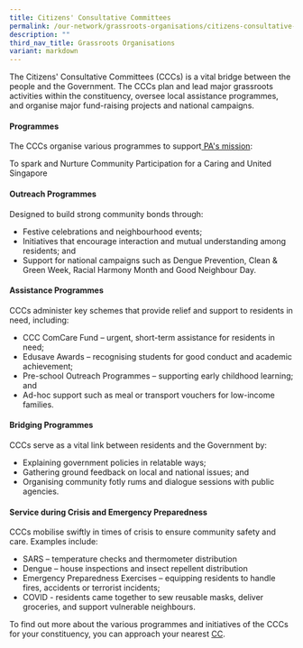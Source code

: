 ```yaml
---
title: Citizens' Consultative Committees
permalink: /our-network/grassroots-organisations/citizens-consultative-committees/
description: ""
third_nav_title: Grassroots Organisations
variant: markdown
---
```

The Citizens' Consultative Committees (CCCs) is a vital bridge between the people and the Government. The CCCs plan and lead major grassroots activities within the constituency, oversee local assistance programmes, and organise major fund-raising projects and national campaigns.

####  Programmes

The CCCs organise various programmes to support[ PA's mission](https://www.pa.gov.sg/about-us/about-pa/):

To spark and Nurture Community Participation for a Caring and United Singapore

#### Outreach Programmes

Designed to build strong community bonds through:
* Festive celebrations and neighbourhood events;
* Initiatives that encourage interaction and mutual understanding among residents; and
*  Support for national campaigns such as Dengue Prevention, Clean & Green Week, Racial Harmony Month and Good Neighbour Day.

#### Assistance Programmes

 CCCs administer key schemes that provide relief and support to residents in need, including:
 
*  CCC ComCare Fund – urgent, short-term assistance for residents in need;
*  Edusave Awards – recognising students for good conduct and academic achievement;
*  Pre-school Outreach Programmes – supporting early childhood learning; and
*  Ad-hoc support such as meal or transport vouchers for low-income families.


#### Bridging Programmes

CCCs serve as a vital link between residents and the Government by:

* Explaining government policies in relatable ways;
* Gathering ground feedback on local and national issues; and
* Organising community fotly rums and dialogue sessions with public agencies.
     
#### Service during Crisis and Emergency Preparedness

CCCs mobilise swiftly in times of crisis to ensure community safety and care.
Examples include:
* SARS – temperature checks and thermometer distribution
* Dengue – house inspections and insect repellent distribution
* Emergency Preparedness Exercises – equipping residents to handle fires, accidents or terrorist incidents;
* COVID - residents came together to sew reusable masks, deliver groceries, and support vulnerable neighbours.



To find out more about the various programmes and initiatives of the CCCs for your constituency, you can approach your nearest [CC](https://www.onepa.gov.sg/cc).